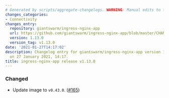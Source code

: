 ```yaml
---
# Generated by scripts/aggregate-changelogs. WARNING: Manual edits to this files will be overwritten.
changes_categories:
- Connectivity
changes_entry:
  repository: giantswarm/ingress-nginx-app
  url: https://github.com/giantswarm/ingress-nginx-app/blob/master/CHANGELOG.md#1130---2021-01-27
  version: 1.13.0
  version_tag: v1.13.0
date: '2021-01-27T14:17:02'
description: Changelog entry for giantswarm/ingress-nginx-app version 1.13.0, published
  on 27 January 2021, 14:17.
title: ingress-nginx-app release v1.13.0
---
```


### Changed
- Update image to `v0.43.0`. ([#165](https://github.com/giantswarm/ingress-nginx-app/pull/165))

